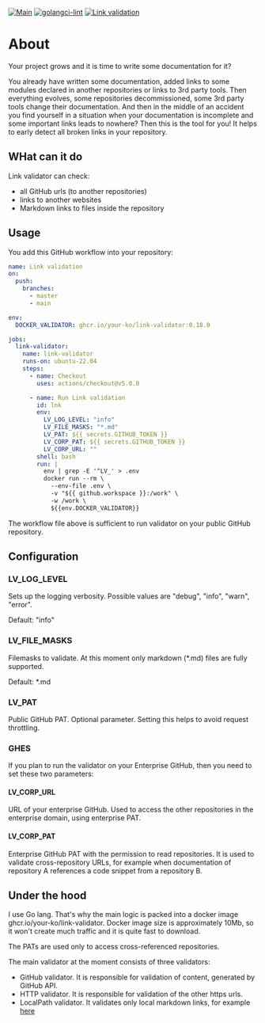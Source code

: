 [![Main](https://github.com/your-ko/link-validator/actions/workflows/main.yaml/badge.svg)](https://github.com/your-ko/link-validator/actions/workflows/main.yaml)
[![golangci-lint](https://github.com/your-ko/link-validator/actions/workflows/golangci-lint.yaml/badge.svg)](https://github.com/your-ko/link-validator/actions/workflows/golangci-lint.yaml)
[![Link validation](https://github.com/your-ko/link-validator/actions/workflows/workflow-link-validator.yaml/badge.svg)](https://github.com/your-ko/link-validator/actions/workflows/workflow-link-validator.yaml)

# About
Your project grows and it is time to write some documentation for it?

You already have written some documentation, added links to some modules declared in another repositories or links to 3rd party tools.
Then everything evolves, some repositories decommissioned, some 3rd party tools change their documentation.
And then in the middle of an accident you find yourself in a situation when your documentation is incomplete and some important links leads to nowhere?
Then this is the tool for you! It helps to early detect all broken links in your repository.

## WHat can it do
Link validator can check:
* all GitHub urls (to another repositories)
* links to another websites
* Markdown links to files inside the repository

## Usage
You add this GitHub workflow into your repository:
```yaml
name: Link validation
on:
  push:
    branches:
      - master
      - main

env:
  DOCKER_VALIDATOR: ghcr.io/your-ko/link-validator:0.18.0

jobs:
  link-validator:
    name: link-validator
    runs-on: ubuntu-22.04
    steps:
      - name: Checkout
        uses: actions/checkout@v5.0.0

      - name: Run Link validation
        id: lnk
        env:
          LV_LOG_LEVEL: "info"
          LV_FILE_MASKS: "*.md"
          LV_PAT: ${{ secrets.GITHUB_TOKEN }}
          LV_CORP_PAT: ${{ secrets.GITHUB_TOKEN }}
          LV_CORP_URL: ""
        shell: bash
        run: |
          env | grep -E '^LV_' > .env
          docker run --rm \
            --env-file .env \
            -v "${{ github.workspace }}:/work" \
            -w /work \
            ${{env.DOCKER_VALIDATOR}}
```
The workflow file above is sufficient to run validator on your public GitHub repository.

## Configuration
### LV_LOG_LEVEL
Sets up the logging verbosity. Possible values are "debug", "info", "warn", "error".

Default: "info"

### LV_FILE_MASKS
Filemasks to validate. At this moment only markdown (*.md) files are fully supported. 

Default: *.md

### LV_PAT
Public GitHub PAT. Optional parameter. Setting this helps to avoid request throttling. 

### GHES
If you plan to run the validator on your Enterprise GitHub, then you need to set these two parameters:
#### LV_CORP_URL
URL of your enterprise GitHub. Used to access the other repositories in the enterprise domain, using enterprise PAT. 
#### LV_CORP_PAT
Enterprise GitHub PAT with the permission to read repositories. It is used to validate cross-repository URLs, 
for example when documentation of repository A references a code snippet from a repository B. 

## Under the hood
I use Go lang. That's why the main logic is packed into a docker image ghcr.io/your-ko/link-validator.
Docker image size is approximately 10Mb, so it won't create much traffic and it is quite fast to download. 

The PATs are used only to access cross-referenced repositories. 

The main validator at the moment consists of three validators:
* GitHub validator. It is responsible for validation of content, generated by GitHub API. 
* HTTP validator. It is responsible for validation of the other https urls.
* LocalPath validator. It validates only local markdown links, for example [here](./README.md) 

